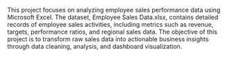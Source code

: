 This project focuses on analyzing employee sales performance data using Microsoft Excel. The dataset, Employee Sales Data.xlsx, contains detailed records of employee sales activities, including metrics such as revenue, targets, performance ratios, and regional sales data. The objective of this project is to transform raw sales data into actionable business insights through data cleaning, analysis, and dashboard visualization.
